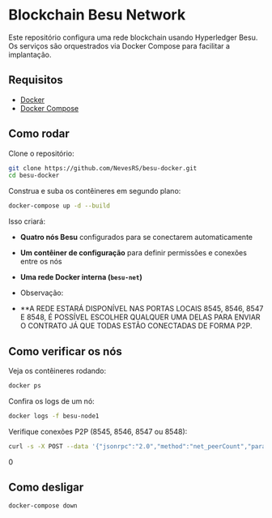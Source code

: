 # Blockchain Besu Network

Este repositório configura uma rede blockchain usando Hyperledger Besu. Os serviços são orquestrados via Docker Compose para facilitar a implantação.

## Requisitos
- [Docker](https://www.docker.com/get-started)
- [Docker Compose](https://docs.docker.com/compose/install/)

## Como rodar
Clone o repositório:
```sh
git clone https://github.com/NevesRS/besu-docker.git
cd besu-docker
```

Construa e suba os contêineres em segundo plano:
```sh
docker-compose up -d --build
```

Isso criará:
- **Quatro nós Besu** configurados para se conectarem automaticamente
- **Um contêiner de configuração** para definir permissões e conexões entre os nós
- **Uma rede Docker interna (`besu-net`)**

- Observação:
- **A REDE ESTARÁ DISPONÍVEL NAS PORTAS LOCAIS 8545, 8546, 8547 E 8548, É POSSÍVEL ESCOLHER QUALQUER UMA DELAS PARA ENVIAR O CONTRATO JÁ QUE TODAS ESTÃO CONECTADAS DE FORMA P2P.

## Como verificar os nós
Veja os contêineres rodando:
```sh
docker ps
```

Confira os logs de um nó:
```sh
docker logs -f besu-node1
```

Verifique conexões P2P (8545, 8546, 8547 ou 8548):
```sh
curl -s -X POST --data '{"jsonrpc":"2.0","method":"net_peerCount","params":[],"id":1}' -H "Content-Type: application/json" http://127.0.0.1:8545 
```
0
## Como desligar
```sh
docker-compose down
```
